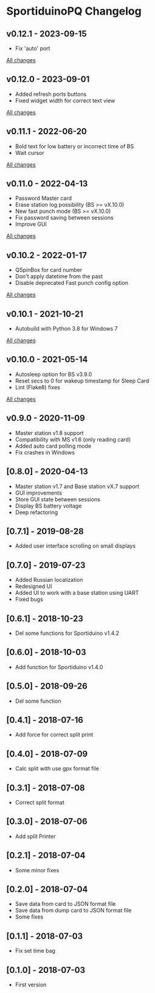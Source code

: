 # SportiduinoPQ Changelog

## v0.12.1 - 2023-09-15

- Fix 'auto' port

[All changes](https://github.com/sportiduino/sportiduinopq/compare/v0.12.0...v0.12.1)

## v0.12.0 - 2023-09-01

- Added refresh ports buttons
- Fixed widget width for correct text view

[All changes](https://github.com/sportiduino/sportiduinopq/compare/v0.11.1...v0.12.0)

## v0.11.1 - 2022-06-20

- Bold text for low battery or incorrect time of BS
- Wait cursor

[All changes](https://github.com/sportiduino/sportiduinopq/compare/v0.11.0...v0.11.1)

## v0.11.0 - 2022-04-13

- Password Master card
- Erase station log possibility (BS >= vX.10.0)
- New fast punch mode (BS >= vX.10.0)
- Fix password saving between sessions
- Improve GUI

[All changes](https://github.com/sportiduino/sportiduinopq/compare/v0.10.2...v0.11.0)

## v0.10.2 - 2022-01-17

- QSpinBox for card number
- Don't apply datetime from the past
- Disable deprecated Fast punch config option

[All changes](https://github.com/sportiduino/sportiduinopq/compare/v0.10.1...v0.10.2)

## v0.10.1 - 2021-10-21

- Autobuild with Python 3.8 for Windows 7

[All changes](https://github.com/sportiduino/sportiduinopq/compare/v0.10.0...v0.10.1)

## v0.10.0 - 2021-05-14
- Autosleep option for BS v3.9.0
- Reset secs to 0 for wakeup timestamp for Sleep Card
- Lint (Flake8) fixes

[All changes](https://github.com/sportiduino/sportiduinopq/compare/v0.9.0...v0.10.0)

## v0.9.0 - 2020-11-09
- Master station v1.8 support
- Compatibility with MS v1.6 (only reading card)
- Added auto card polling mode
- Fix crashes in Windows

## [0.8.0] - 2020-04-13
- Master station v1.7 and Base station vX.7 support
- GUI improvements
- Store GUI state between sessions
- Display BS battery voltage
- Deep refactoring

## [0.7.1] - 2019-08-28
- Added user interface scrolling on small displays

## [0.7.0] - 2019-07-23
- Added Russian localization
- Redesigned UI
- Added UI to work with a base station using UART
- Fixed bugs

## [0.6.1] - 2018-10-23
- Del some functions for Sportiduino v1.4.2

## [0.6.0] - 2018-10-03
- Add function for Sportiduino v1.4.0

## [0.5.0] - 2018-09-26
- Del some function

## [0.4.1] - 2018-07-16
- Add force for correct split print

## [0.4.0] - 2018-07-09
- Calc split with use gpx format file

## [0.3.1] - 2018-07-08
- Correct split format

## [0.3.0] - 2018-07-06
- Add split Printer

## [0.2.1] - 2018-07-04
- Some minor fixes

## [0.2.0] - 2018-07-04
- Save data from card to JSON format file
- Save data from dump card to JSON format file
- Some fixes

## [0.1.1] - 2018-07-03
- Fix set time bag

## [0.1.0] - 2018-07-03
- First version

